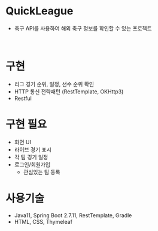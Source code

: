 # QuickLeague
- 축구 API를 사용하여 해외 축구 정보를 확인할 수 있는 프로젝트

<br>

# 구현
- 리그 경기 순위, 일정, 선수 순위 확인
- HTTP 통신 전략패턴 (RestTemplate, OKHttp3)
- Restful

# 구현 필요
- 화면 UI
- 라이브 경기 표시
- 각 팀 경기 일정
- 로그인/회원가입
  - 관심있는 팀 등록


# 사용기술
- Java11, Spring Boot 2.7.11, RestTemplate, Gradle
- HTML, CSS, Thymeleaf
